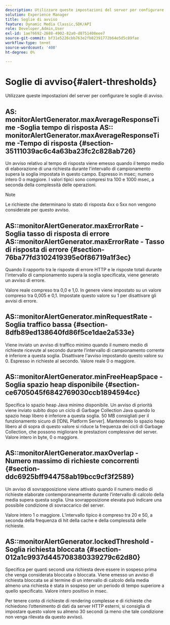 ```yaml
---
description: Utilizzare queste impostazioni del server per configurare le soglie di avviso.
solution: Experience Manager
title: Soglie di avviso
feature: Dynamic Media Classic,SDK/API
role: Developer,Admin,User
exl-id: 1ae76692-2688-4902-82a0-d0751408eee7
source-git-commit: bf31e5226cbb763e2fb82391772b64e5d5c89fae
workflow-type: tm+mt
source-wordcount: '408'
ht-degree: 0%

---
```


# Soglie di avviso{#alert-thresholds}

Utilizzare queste impostazioni del server per configurare le soglie di avviso.

## AS: monitorAlertGenerator.maxAverageResponseTime -Soglia tempo di risposta AS:: monitorAlertGenerator.maxAverageResponseTime -Tempo di risposta {#section-35111039ac6c4a63ba23fc2c828ab726}

Un avviso relativo al tempo di risposta viene emesso quando il tempo medio di elaborazione di una richiesta durante l&#39;intervallo di campionamento supera la soglia impostata in questo campo. Espresso in msec; numero intero 0 o maggiore. I valori tipici sono compresi tra 100 e 1000 msec, a seconda della complessità delle operazioni.

>[!NOTE]
>
>Le richieste che determinano lo stato di risposta 4xx o 5xx non vengono considerate per questo avviso.

## AS::monitorAlertGenerator.maxErrorRate - Soglia tasso di risposta di errore AS::monitorAlertGenerator.maxErrorRate - Tasso di risposta di errore {#section-76ba77fd3102419395e0f86719a1f3ec}

Quando il rapporto tra le risposte di errore HTTP e le risposte totali durante l&#39;intervallo di campionamento supera la soglia specificata, viene generato un avviso di errore.

Valore reale compreso tra 0,0 e 1,0. In genere viene impostato su un valore compreso tra 0,005 e 0,1. Impostate questo valore su 1 per disattivare gli avvisi di errore.

## AS::monitorAlertGenerator.minRequestRate - Soglia traffico bassa {#section-8dfb89ed138640fd86f5ce1dae2a533e}

Viene inviato un avviso di traffico minimo quando il numero medio di richieste ricevute al secondo durante l’intervallo di campionamento corrente è inferiore a questa soglia. Disattivare l&#39;avviso impostando questo valore su 0. Espresso in richieste al secondo. Valore reale 0 o maggiore.

## AS::monitorAlertGenerator.minFreeHeapSpace -Soglia spazio heap disponibile {#section-ce6705045f6842769030ccb1894594cc}

Specifica lo spazio heap Java minimo disponibile. Un avviso di priorità viene inviato subito dopo un ciclo di Garbage Collection Java quando lo spazio heap libero è inferiore a questa soglia. 50 MB consigliati per il funzionamento sicuro di [!DNL Platform Server]. Mantenendo lo spazio heap libero al di sopra di questo valore si riduce la frequenza dei cicli di Garbage Collection, che possono migliorare le prestazioni complessive del server. Valore intero in byte, 0 o maggiore.

## AS::monitorAlertGenerator.maxOverlap - Numero massimo di richieste concorrenti {#section-ddc6925bff944758ab19bcc9cf3f2589}

Un avviso di sovrapposizione viene attivato quando il numero medio di richieste elaborate contemporaneamente durante l’intervallo di calcolo della media supera questa soglia. Una sovrapposizione elevata può indicare una possibile condizione di sovraccarico del server.

Valore intero 1 o maggiore. L’intervallo tipico è compreso tra 20 e 50, a seconda della frequenza di hit della cache e della complessità delle richieste.

## AS::monitorAlertGenerator.lockedThreshold - Soglia richiesta bloccata {#section-012a1c9937d445708380339279c62d80}

Specifica per quanti secondi una richiesta deve essere in sospeso prima che venga considerata bloccata o bloccata. Viene emesso un avviso di richiesta bloccata se al termine di un intervallo di calcolo della media almeno una richiesta è stata in sospeso per un periodo di tempo superiore a quello specificato. Valore intero positivo in msec.

Per tenere conto di richieste di rendering complesse e di richieste che richiedono l’ottenimento di dati da server HTTP esterni, si consiglia di impostare questo valore su almeno 30 secondi (a meno che tale condizione non venga rilevata da questo avviso).
